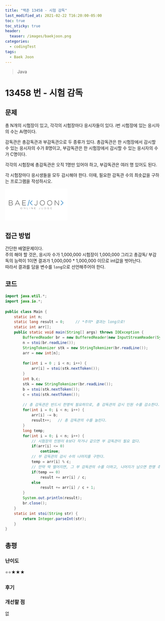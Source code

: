 ```yaml
---
title: "백준 13458 - 시험 감독"
last_modified_at: 2021-02-22 T16:20:00-05:00
toc: true
toc_sticky: true
header:
  teaser: /images/baekjoon.png
categories: 
  - codingTest
tags:
  - Baek Joon
---
```


> Java

13458 번 - 시험 감독
=============
 
## 문제
총 N개의 시험장이 있고, 각각의 시험장마다 응시자들이 있다. i번 시험장에 있는 응시자의 수는 Ai명이다.

감독관은 총감독관과 부감독관으로 두 종류가 있다. 총감독관은 한 시험장에서 감시할 수 있는 응시자의 수가 B명이고, 부감독관은 한 시험장에서 감시할 수 있는 응시자의 수가 C명이다.

각각의 시험장에 총감독관은 오직 1명만 있어야 하고, 부감독관은 여러 명 있어도 된다.

각 시험장마다 응시생들을 모두 감시해야 한다. 이때, 필요한 감독관 수의 최솟값을 구하는 프로그램을 작성하시오.

[<img src="/images/baekjoon.png" width="40%" height="40%">](https://www.acmicpc.net/problem/13458)  

## 접근 방법
간단한 배열문제이다.  
주의 해야 할 것은, 응시자 수가 1,000,000 시험장이 1,000,000 그리고 총감독/ 부감독의 능력이 1이면
결과가 1,000,000 * 1,000,000 이므로 int값을 벗어난다.  
따라서 결과를 담을 변수를 `long`으로 선언해주어야 한다. 

## 코드
```java
import java.util.*;
import java.io.*;

public class Main {
	static int n;
	static long result = 0;		// *주의* 결과는 long으로!
	static int arr[];
	public static void main(String[] args) throws IOException {
		BufferedReader br = new BufferedReader(new InputStreamReader(System.in));
		n = stoi(br.readLine());
    	StringTokenizer stk = new StringTokenizer(br.readLine());
    	arr = new int[n];
    	
    	for(int i = 0 ; i < n; i++) {
    		arr[i] = stoi(stk.nextToken());
    	}
    	int b,c;
    	stk = new StringTokenizer(br.readLine());
    	b = stoi(stk.nextToken());
    	c = stoi(stk.nextToken());
    	
		// 총 감독관은 반드시 한명씩 필요하므로, 총 감독관의 감시 인원 수를 감소한다.
    	for(int i = 0; i < n; i++) {
    		arr[i] -= b;
    		result++;	// 총 감독관의 수를 늘린다.
    	}
    	long temp;
    	for(int i = 0; i < n; i++) {
			// 시험장의 인원이 0보다 작거나 같으면 부 감독관이 필요 없다.
    		if(arr[i] <= 0)
    			continue;
			// 부 감독관의 감시 수의 나머지를 구한다.
    		temp = arr[i] % c;
			// 만약 딱 떨어지면, 그 부 감독관의 수를 더하고, 나머지가 남으면 한명 추가한다.
    		if(temp == 0)
    			result += arr[i] / c;
    		else
    			result += arr[i] / c + 1;
    	}
    	System.out.println(result);
    	br.close();
	}
	static int stoi(String str) {
    	return Integer.parseInt(str);
    }
}
```

## 총평
### 난이도
⭐⭐★★★
### 후기


### 개선할 점
없